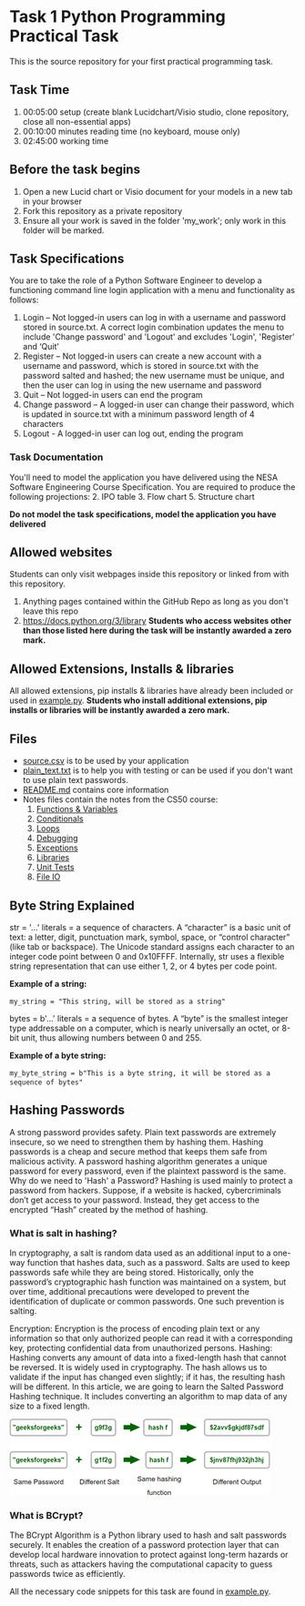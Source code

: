 # Task 1 Python Programming Practical Task
This is the source repository for your first practical programming task.

## Task Time
1.	00:05:00 setup (create blank Lucidchart/Visio studio, clone repository, close all non-essential apps)
2.	00:10:00 minutes reading time (no keyboard, mouse only)
3.	02:45:00 working time

## Before the task begins
1. Open a new Lucid chart or Visio document for your models in a new tab in your browser
2. Fork this repository as a private repository
3. Ensure all your work is saved in the folder 'my_work'; only work in this folder will be marked.

## Task Specifications
You are to take the role of a Python Software Engineer to develop a functioning command line login application with a menu and functionality as follows:
1. Login – Not logged-in users can log in with a username and password stored in source.txt. A correct login combination updates the menu to include 'Change password' and 'Logout' and excludes 'Login', 'Register' and ‘Quit’
2. Register – Not logged-in users can create a new account with a username and password, which is stored in source.txt with the password salted and hashed; the new username must be unique, and then the user can log in using the new username and password
3. Quit – Not logged-in users can end the program
4. Change password – A logged-in user can change their password, which is updated in source.txt with a minimum password length of 4 characters
5. Logout - A logged-in user can log out, ending the program

### Task Documentation
You'll need to model the application you have delivered using the NESA Software Engineering Course Specification. You are required to produce the following projections:
2. IPO table
3. Flow chart
5. Structure chart

**Do not model the task specifications, model the application you have delivered**

## Allowed websites
Students can only visit webpages inside this repository or linked from with this repository.
1. Anything pages contained within the GitHub Repo as long as you don't leave this repo
2. https://docs.python.org/3/library
**Students who access websites other than those listed here during the task will be instantly awarded a zero mark.**

## Allowed Extensions, Installs & libraries
All allowed extensions, pip installs & libraries have already been included or used in [example.py](example.py).
**Students who install additional extensions, pip installs or libraries will be instantly awarded a zero mark.**

## Files
- [source.csv](my_work/source.csv) is to be used by your application
- [plain_text.txt](my_work/plain_text.txt) is to help you with testing or can be used if you don't want to use plain text passwords.
- [README.md](README.md) contains core information
- Notes files contain the notes from the CS50 course:
    1. [Functions & Variables](0-FunctionsVariables/0-FunctionsVariables.md)
    2. [Conditionals](1-Conditionals/1-Conditionals.md)
    3. [Loops](2-Loops/2-Loops.md)
    4. [Debugging](Debugging/Debugging.md)
    5. [Exceptions](3-Exceptions/3-Exceptions.md)
    6. [Libraries](4-Libraries/4-Libraries.md)
    7. [Unit Tests](5-UnitTests/5-UnitTests.md)
    8. [File IO](6-FileIO/6-FileIO.md)

## Byte String Explained
str = '...' literals = a sequence of characters. A “character” is a basic unit of text: a letter, digit, punctuation mark, symbol, space, or “control character” (like tab or backspace). The Unicode standard assigns each character to an integer code point between 0 and 0x10FFFF. Internally, str uses a flexible string representation that can use either 1, 2, or 4 bytes per code point.

**Example of a string:**
```
my_string = "This string, will be stored as a string"
```

bytes = b'...' literals = a sequence of bytes. A “byte” is the smallest integer type addressable on a computer, which is nearly universally an octet, or 8-bit unit, thus allowing numbers between 0 and 255.

**Example of a byte string:**
```
my_byte_string = b"This is a byte string, it will be stored as a sequence of bytes"
```

## Hashing Passwords
A strong password provides safety. Plain text passwords are extremely insecure, so we need to strengthen them by hashing them. Hashing passwords is a cheap and secure method that keeps them safe from malicious activity. A password hashing algorithm generates a unique password for every password, even if the plaintext password is the same.
Why do we need to 'Hash' a Password?
Hashing is used mainly to protect a password from hackers. Suppose, if a website is hacked, cybercriminals don’t get access to your password. Instead, they get access to the encrypted “Hash” created by the method of hashing.

### What is salt in hashing?
In cryptography, a salt is random data used as an additional input to a one-way function that hashes data, such as a password. Salts are used to keep passwords safe while they are being stored. Historically, only the password’s cryptographic hash function was maintained on a system, but over time, additional precautions were developed to prevent the identification of duplicate or common passwords. One such prevention is salting.

Encryption: Encryption is the process of encoding plain text or any information so that only authorized people can read it with a corresponding key, protecting confidential data from unauthorized persons.
Hashing: Hashing converts any amount of data into a fixed-length hash that cannot be reversed. It is widely used in cryptography. The hash allows us to validate if the input has changed even slightly; if it has, the resulting hash will be different. In this article, we are going to learn the Salted Password Hashing technique. It includes converting an algorithm to map data of any size to a fixed length.

<img src="salt+hash.png" />

### What is BCrypt?
The BCrypt Algorithm is a Python library used to hash and salt passwords securely. It enables the creation of a password protection layer that can develop local hardware innovation to protect against long-term hazards or threats, such as attackers having the computational capacity to guess passwords twice as efficiently.

All the necessary code snippets for this task are found in [example.py](example.py).
